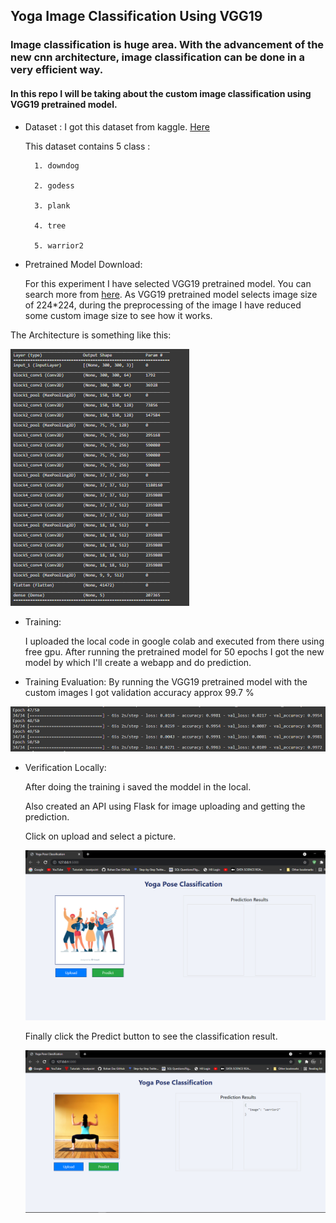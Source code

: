 ## Yoga Image Classification Using VGG19

### Image classification is huge area. With the advancement of the new cnn architecture, image classification can be done in a very efficient way.

#### In this repo I will be taking about the custom image classification using VGG19 pretrained model.

* Dataset :
    I got this dataset from kaggle. [Here](https://www.kaggle.com/niharika41298/yoga-poses-dataset)
    
    This dataset contains 5 class :

        1. downdog

        2. godess

        3. plank

        4. tree

        5. warrior2


* Pretrained Model Download:

    For this experiment I have selected VGG19 pretrained model. You can search more from [here](https://keras.io/api/applications/vgg/#vgg19-function).
    As VGG19 pretrained model selects image size of 224*224, during the preprocessing of the image I have reduced some custom image size to see how it works. 

The Architecture is something like this:

![alt text](static/1.PNG)

* Training:

    I uploaded the local code in google colab and executed from there using free gpu.
    After running the pretrained model for 50 epochs I got the new model by which I'll create a webapp and do prediction.

* Training Evaluation:
    By running the VGG19 pretrained model with the custom images I got validation accuracy approx 99.7 %

![alt text](static/2.PNG)

* Verification Locally:

    After doing the training i saved the moddel in the local.
    
    Also created an API using Flask for image uploading and getting the prediction.

    Click on upload and select a picture.

    ![alt text](static/4.PNG)

    Finally click the Predict button to see the classification result.

    ![alt text](static/5.PNG)
    






  
